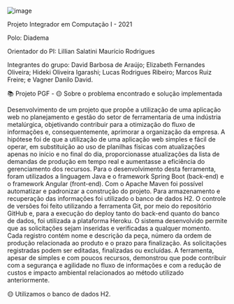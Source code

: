 ![image](https://user-images.githubusercontent.com/77700262/143724421-da38f4a5-c5fe-4fd1-a75a-007144d47f91.png)


Projeto Integrador em Computação I - 2021

Polo: Diadema

Orientador do PI: Lillian Salatini Maurício Rodrigues

Integrantes do grupo:
David Barbosa de Araújo;
Elizabeth Fernandes Oliveira;
Hideki Oliveira Igarashi;
Lucas Rodrigues Ribeiro;
Marcos Ruiz Freire; e
Vagner Danilo David.


📚 Projeto PGF - 
🟡 Sobre o problema encontrado e solução implementada

Desenvolvimento de um projeto que propõe a utilização de uma aplicação web no planejamento e gestão do setor de ferramentaria de uma indústria metalúrgica, objetivando contribuir para a otimização do fluxo de informações e, consequentemente, aprimorar a organização da empresa. A hipótese foi de que a utilização de uma aplicação web simples e fácil de operar, em substituição ao uso de planilhas físicas com atualizações apenas no início e no final do dia, proporcionasse atualizações da lista de demandas de produção em tempo real e aumentasse a eficiência do gerenciamento dos recursos. Para o desenvolvimento desta ferramenta, foram utilizados a linguagem Java e o framework Spring Boot (back-end) e o framework Angular (front-end). Com o Apache Maven foi possível automatizar e padronizar a construção do projeto. Para armazenamento e recuperação das informações foi utilizado o banco de dados H2. O controle de versões foi feito utilizando a ferramenta Git, por meio do repositório GitHub e, para a execução do deploy tanto do back-end quanto do banco de dados, foi utilizada a plataforma Heroku. O sistema desenvolvido permite que as solicitações sejam inseridas e verificadas a qualquer momento. Cada registro contém nome e descrição da peça, número da ordem de produção relacionada ao produto e o prazo para finalização. As solicitações registradas podem ser editadas, finalizadas ou excluídas. A ferramenta, apesar de simples e com poucos recursos, demonstrou que pode contribuir com a segurança e agilidade no fluxo de informações e com a redução de custos e impacto ambiental relacionados ao método utilizado anteriormente.


🟡 Utilizamos o banco de dados H2.
